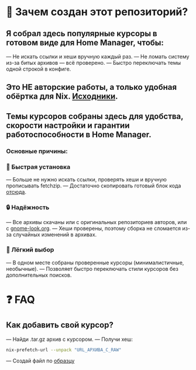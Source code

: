 # 🎯 Зачем создан этот репозиторий?

## Я собрал здесь популярные курсоры в готовом виде для Home Manager, чтобы:

— Не искать ссылки и хеши вручную каждый раз.
— Не ломать систему из-за битых архивов — всё проверено.
— Быстро переключать темы одной строкой в конфиге.

## Это НЕ авторские работы, а только удобная обёртка для Nix. [Исходники](https://github.com/driversline/cursors/tree/main/authors).

## Темы курсоров собраны здесь для удобства, скорости настройки и гарантии работоспособности в Home Manager.
### Основные причины:

### 🚀 Быстрая установка
— Больше не нужно искать ссылки, проверять хеши и вручную прописывать fetchzip.
— Достаточно скопировать готовый блок кода [отсюда](https://github.com/driversline/cursors/tree/main/home-manager).

### 🔒 Надёжность
— Все архивы скачаны или с оригинальных репозиториев авторов, или с [gnome-look.org](https://www.gnome-look.org/browse/).
— Хеши проверены, поэтому сборка не сломается из-за случайных изменений в архивах.

### 🎨 Лёгкий выбор
— В одном месте собраны проверенные курсоры (минималистичные, необычные).
— Позволяет быстро переключать стили курсоров без дополнительных поисков.

# ❓ FAQ
## Как добавить свой курсор?
— Найди .tar.gz архив с курсором.
— Получи хеш:
```sh
nix-prefetch-url --unpack "URL_АРХИВА_С_RAW"
```
— Создай файл по [образцу](template/home.nix)
